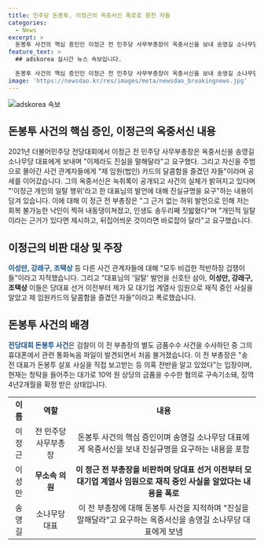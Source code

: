 ```yaml
---
title: 민주당 돈봉투, 이정근의 옥중서신 폭로로 뭉친 자들
categories:
  - News
excerpt: >
  돈봉투 사건의 핵심 증인인 이정근 전 민주당 사무부총장이 옥중서신을 보내 송영길 소나무당 대표에게 "진실을 말해달라"고 요구했다. 그는 자신을 주범으로 몰아 "제 임원 카드의 달콤함을 즐겼던 자들"이라며 공세를 이어갔다. 이에 대해 송 대표는 "도의적 책임"을 인정하며 이를 감시하지 못했다고 밝혔다. 이에 이 전 부총장은 허위 발언으로 피해를 입었고, 다른 관계자들을 "비겁한 겁쟁이들"이라 비난했다. 이 세력은 이 전 부총장을 돈을 요구하는 자로 몰아 "후원금을 요청했다"고 반박하며 강력히 주장했다. (150자)
feature_text: >
  ## adskorea 실시간 뉴스 속보입니다.

  돈봉투 사건의 핵심 증인인 이정근 전 민주당 사무부총장이 옥중서신을 보내 송영길 소나무당 대표에게 "진실을 말해달라"고 요구했다. 그는 자신을 주범으로 몰아 "제 임원 카드의 달콤함을 즐겼던 자들"이라며 공세를 이어갔다. 이에 대해 송 대표는 "도의적 책임"을 인정하며 이를 감시하지 못했다고 밝혔다. 이에 이 전 부총장은 허위 발언으로 피해를 입었고, 다른 관계자들을 "비겁한 겁쟁이들"이라 비난했다. 이 세력은 이 전 부총장을 돈을 요구하는 자로 몰아 "후원금을 요청했다"고 반박하며 강력히 주장했다. (150자)
image: 'https://newsdao.kr/res/images/meta/newsdao_breakingnews.jpg'
---
```


<p><img src="https://newsdao.kr/res/images/meta/newsdao_breakingnews.jpg" alt="adskorea 속보" /></p>

<h2 data-ke-size="size26">돈봉투 사건의 핵심 증인, 이정근의 옥중서신 내용</h2>

<p data-ke-size="size16">2021년 더불어민주당 전당대회에서 이정근 전 민주당 사무부총장은 옥중서신을 송영길 소나무당 대표에게 보내며 "이제라도 진실을 말해달라"고 요구했다. 그리고 자신을 주범으로 몰아간 사건 관계자들에게 "제 임원(법인) 카드의 달콤함을 즐겼던 자들"이라며 공세를 이어갔습니다. 그의 옥중서신은 녹취록이 공개되고 사건의 실체가 밝혀지고 있다며 "'이정근 개인의 일탈 행위'라고 한 대표님의 발언에 대해 진실규명을 요구"하는 내용이 담겨 있습니다. 이에 대해 이 정근 전 부총장은 "그 근거 없는 허위 발언으로 인해 저는 회복 불가능한 낙인이 찍혀 내동댕이쳐졌고, 인생도 송두리째 짓밟혔다"며 "개인적 일탈이라는 근거가 있다면 제시하고, 뒤집어씌운 것이라면 바로잡아 달라"고 요구했습니다.</p>

<h2 data-ke-size="size26">이정근의 비판 대상 및 주장</h2>

<p data-ke-size="size16"><b><span style="color: #1a5490;">이성만, 강래구, 조택상</span></b> 등 다른 사건 관계자들에 대해 "모두 비겁한 적반하장 겁쟁이들"이라고 지적했습니다. 그리고 "대표님의 '일탈' 발언을 신호탄 삼아, <b>이성만, 강래구, 조택상</b> 이들은 당대표 선거 이전부터 제가 모 대기업 계열사 임원으로 재직 중인 사실을 알았고 제 임원카드의 달콤함을 즐겼던 자들"이라고 폭로했습니다.</p>

<h2 data-ke-size="size26">돈봉투 사건의 배경</h2>

<p data-ke-size="size16"><b><span style="color: #1a5490;">전당대회 돈봉투 사건</span></b>은 검찰이 이 전 부총장의 별도 금품수수 사건을 수사하던 중 그의 휴대폰에서 관련 통화녹음 파일이 발견되면서 처음 불거졌습니다. 이 전 부총장은 "송 전 대표가 돈봉투 살포 사실을 직접 보고받는 등 의혹 전반을 알고 있었다"는 입장이며, 현재는 청탁을 들어주는 대가로 10억 원 상당의 금품을 수수한 혐의로 구속기소돼, 징역 4년2개월을 확정 받은 상태입니다.</p>

<table>
    <tbody>
        <tr>
            <td style="text-align: center; height: 17px;"><b>이름</b></td>
            <td style="text-align: center; height: 17px;"><b>역할</b></td>
            <td style="text-align: center; height: 17px;"><b>내용</b></td>
        </tr>
        <tr>
            <td style="text-align: center; height: 17px;">이정근</td>
            <td style="text-align: center; height: 17px;">전 민주당 사무부총장</td>
            <td style="text-align: center; height: 17px;">돈봉투 사건의 핵심 증인이며 송영길 소나무당 대표에게 옥중서신을 보내 진실규명을 요구하는 내용을 포함</td>
        </tr>
        <tr>
            <td style="text-align: center; height: 17px;">이성만</td>
            <td style="text-align: center; height: 17px;"><b>무소속 의원</b></td>
            <td style="text-align: center; height: 17px;"><b>이 정근 전 부총장을 비판하며 당대표 선거 이전부터 모 대기업 계열사 임원으로 재직 중인 사실을 알았다는 내용을 폭로</b></td>
        </tr>
        <tr>
            <td style="text-align: center; height: 17px;">송영길</td>
            <td style="text-align: center; height: 17px;">소나무당 대표</td>
            <td style="text-align: center; height: 17px;">이 전 부총장에 대해 돈봉투 사건을 지적하며 "진실을 말해달라"고 요구하는 옥중서신을 송영길 소나무당 대표에게 보냄</td>
        </tr>
    </tbody>
</table>

<p data-ke-size="size16">&nbsp;</p>

